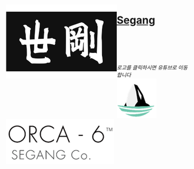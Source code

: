[<img align="left" width="300" height="200" src="segang_logo.jpg">](index.md)

# [Segang](index.md)
<br><br><br><br>

*로고를 클릭하시면 유튜브로 이동합니다*<br>
[![alt-text-1](orca_img.png "title-1") ![alt-text-2](orca_text.png "title-2")](https://www.youtube.com/channel/UClkvy77vJXOmdub_qXVujSg)
